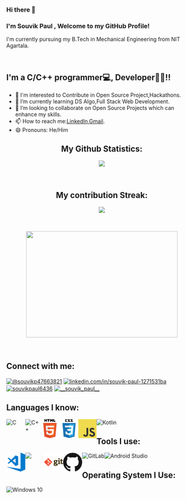 ### Hi there 👋
### I'm Souvik Paul , Welcome to my GitHub Profile!

I'm currently pursuing my B.Tech in Mechanical Engineering from NIT Agartala.

<br />

## I'm a C/C++ programmer💻, Developer👨‍💻!!
- 🔭 I'm interested to Contribute in Open Source Project,Hackathons.
- 🌱 I’m currently learning DS Algo,Full Stack Web Development.
- 👯 I’m looking to collaborate on Open Source Projects which can enhance my skills.
- 📫 How to reach me:[LinkedIn](https://www.linkedin.com/in/souvik-paul-1271531ba/),[Gmail](mailto:souvikpaul6436@gmail.com).
- 😄 Pronouns: He/Him 


<!-- GitHub Stats -->
<h2 align="center">My Github Statistics: </h2>   
  
<p align="center">
<img src=https://github-readme-stats.vercel.app/api?username=souvikpaul6436&&show_icons=true&title_color=ffba2c&icon_color=bb2acf&text_color=daf7dc&bg_color=151515 />
</p>

<br />

<!-- GitHub Stats -->
<h2 align="center">My contribution Streak: </h2>

<p align="center">
<img src=https://github-readme-streak-stats.herokuapp.com/?user=souvikpaul6436&theme=dark&hide_border=true&background=0D1117&stroke=0000%22/>
</p>  

<br />

 <p align="center">
  <img  width="400px" height="280px" src="https://media.giphy.com/media/3o7qE1YN7aBOFPRw8E/giphy.gif">
</p>

<br />

## Connect with me:</h3>
<p align="left">
<a href="https://twitter.com/@souvikp47663821" target="blank"><img align="center" src="https://raw.githubusercontent.com/rahuldkjain/github-profile-readme-generator/master/src/images/icons/Social/twitter.svg" alt="@souvikp47663821" height="30" width="40" /></a>
<a href="https://linkedin.com/in/linkedin.com/in/souvik-paul-1271531ba" target="blank"><img align="center" src="https://raw.githubusercontent.com/rahuldkjain/github-profile-readme-generator/master/src/images/icons/Social/linked-in-alt.svg" alt="linkedin.com/in/souvik-paul-1271531ba" height="30" width="40" /></a>
<a href="https://fb.com/souvikpaul6436" target="blank"><img align="center" src="https://raw.githubusercontent.com/rahuldkjain/github-profile-readme-generator/master/src/images/icons/Social/facebook.svg" alt="souvikpaul6436" height="30" width="40" /></a>
<a href="https://instagram.com/__souvik_paul__" target="blank"><img align="center" src="https://raw.githubusercontent.com/rahuldkjain/github-profile-readme-generator/master/src/images/icons/Social/instagram.svg" alt="__souvik_paul__" height="30" width="40" /></a>
</p>

## Languages I know:

<img align = "left" src="https://img.icons8.com/color/100/000000/c-programming.png" alt="C" width="50px" />

<img align="left" alt="C++" width="40px" src="https://user-images.githubusercontent.com/42747200/46140125-da084900-c26d-11e8-8ea7-c45ae6306309.png" />

<img align="left" alt="HTML5" width="50px" src="https://raw.githubusercontent.com/github/explore/80688e429a7d4ef2fca1e82350fe8e3517d3494d/topics/html/html.png" />

<img align="left" alt="CSS3" width="50px" src="https://raw.githubusercontent.com/github/explore/80688e429a7d4ef2fca1e82350fe8e3517d3494d/topics/css/css.png" />

<img align = "left" src="https://raw.githubusercontent.com/github/explore/80688e429a7d4ef2fca1e82350fe8e3517d3494d/topics/javascript/javascript.png" alt="JavaScript" width="48" height="50" />

<img src="https://kotlinlang.org/assets/images/open-graph/kotlin_250x250.png" alt="Kotlin" width="50" height="50" />

## Tools I use:

<img align="left" alt="Visual Studio Code" width="50px"  height="50px" src="https://raw.githubusercontent.com/github/explore/80688e429a7d4ef2fca1e82350fe8e3517d3494d/topics/visual-studio-code/visual-studio-code.png" />

<img align = "left" width="50px" src="https://img.icons8.com/fluent/96/000000/sublime-text.png"/>

<img align="left" alt="Git" width="50px" src="https://raw.githubusercontent.com/github/explore/80688e429a7d4ef2fca1e82350fe8e3517d3494d/topics/git/git.png" />

<img align="left" alt="GitHub" width="50px" src="https://raw.githubusercontent.com/github/explore/78df643247d429f6cc873026c0622819ad797942/topics/github/github.png" />

<img align="left" src="https://img.icons8.com/color/50/000000/gitlab.png" alt = "GitLab"/>

<img alt = "Android Studio" width="50" height="50" src="https://1.bp.blogspot.com/-LgTa-xDiknI/X4EflN56boI/AAAAAAAAPuk/24YyKnqiGkwRS9-_9suPKkfsAwO4wHYEgCLcBGAsYHQ/s0/image9.png" />

## Operating System I Use:

<img  src="https://img.icons8.com/fluent/48/000000/windows-10.png" alt = "Windows 10"/>
